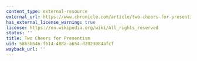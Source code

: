 ```yaml
---
content_type: external-resource
external_url: https://www.chronicle.com/article/two-cheers-for-presentism
has_external_license_warning: true
license: https://en.wikipedia.org/wiki/All_rights_reserved
status: ''
title: Two Cheers for Presentism
uid: 5863b646-f614-488a-a654-d2023084afcf
wayback_url: ''
---
```

